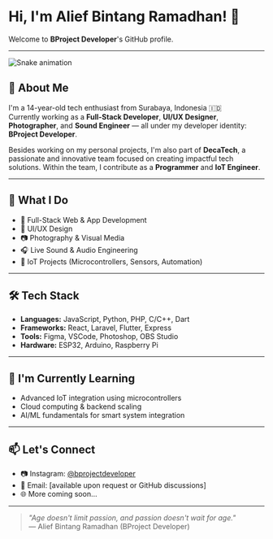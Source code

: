 # Hi, I'm Alief Bintang Ramadhan! 👋

Welcome to **BProject Developer**'s GitHub profile.

---
<img src="https://raw.githubusercontent.com/bproject-developer/bproject-developer/output/snake.svg" alt="Snake animation" />

###

## 👤 About Me

I'm a 14-year-old tech enthusiast from Surabaya, Indonesia 🇮🇩  
Currently working as a **Full-Stack Developer**, **UI/UX Designer**, **Photographer**, and **Sound Engineer** — all under my developer identity: **BProject Developer**.

Besides working on my personal projects, I'm also part of **DecaTech**, a passionate and innovative team focused on creating impactful tech solutions. Within the team, I contribute as a **Programmer** and **IoT Engineer**.

---

## 💼 What I Do

- 🎯 Full-Stack Web & App Development  
- 🎨 UI/UX Design  
- 📷 Photography & Visual Media  
- 🎧 Live Sound & Audio Engineering  
- 🔧 IoT Projects (Microcontrollers, Sensors, Automation)

---

## 🛠 Tech Stack

- **Languages:** JavaScript, Python, PHP, C/C++, Dart  
- **Frameworks:** React, Laravel, Flutter, Express  
- **Tools:** Figma, VSCode, Photoshop, OBS Studio  
- **Hardware:** ESP32, Arduino, Raspberry Pi

---

## 🌱 I'm Currently Learning

- Advanced IoT integration using microcontrollers  
- Cloud computing & backend scaling  
- AI/ML fundamentals for smart system integration

---

## 📫 Let's Connect

- 📷 Instagram: [@bprojectdeveloper](https://instagram.com/bprojectdeveloper)  
- 📩 Email: [available upon request or GitHub discussions]  
- 🌐 More coming soon...

---

> _"Age doesn't limit passion, and passion doesn't wait for age."_  
> — Alief Bintang Ramadhan (BProject Developer)

